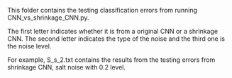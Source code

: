 This folder contains the testing classification errors from running CNN_vs_shrinkage_CNN.py. 

The first letter indicates whether it is from a original CNN or a shrinkage CNN. 
The second letter indicates the type of the noise and the third one is the noise level. 

For example, S_s_2.txt contains the results from the testing errors from shrinkage CNN, salt noise with 0.2 level.
